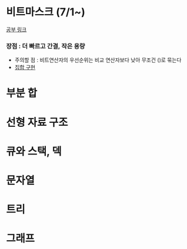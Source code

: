 # 비트마스크 (7/1~)
[공부 링크](http://graphics.stanford.edu/~seander/bithacks.html)
### 장점 : 더 빠르고 간결, 작은 용량
- 주의할 점 : 비트연산자의 우선순위는 비교 연산자보다 낮아 무조건 ()로 묶는다
- [집합 구현](https://github.com/rbdus0715/algorithm/blob/main/study2/001_bitmaskBasic.cpp)
# 부분 합

# 선형 자료 구조

# 큐와 스택, 덱

# 문자열

# 트리

# 그래프

